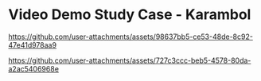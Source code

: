 # Video Demo Study Case - Karambol #

https://github.com/user-attachments/assets/98637bb5-ce53-48de-8c92-47e41d978aa9

https://github.com/user-attachments/assets/727c3ccc-beb5-4578-80da-a2ac5406968e




